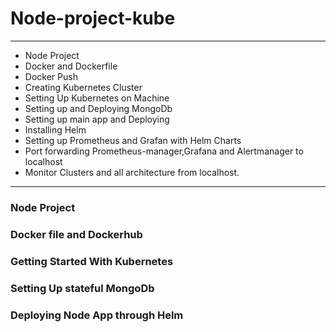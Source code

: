 # Node-project-kube
*****
- Node Project
- Docker and Dockerfile
- Docker Push
- Creating Kubernetes Cluster
- Setting Up Kubernetes on Machine
- Setting up and Deploying MongoDb
- Setting up main app and Deploying
- Installing Helm 
- Setting up Prometheus and Grafan with Helm  Charts
- Port forwarding Prometheus-manager,Grafana and Alertmanager to localhost
- Monitor Clusters and all architecture from localhost.


*********************

### Node Project 


### Docker file and Dockerhub

### Getting Started With Kubernetes


### Setting Up stateful MongoDb 


### Deploying Node App through Helm





